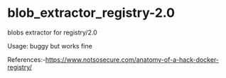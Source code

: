 # blob_extractor_registry-2.0
blobs extractor for registry/2.0

Usage: buggy but works fine

References:-https://www.notsosecure.com/anatomy-of-a-hack-docker-registry/
